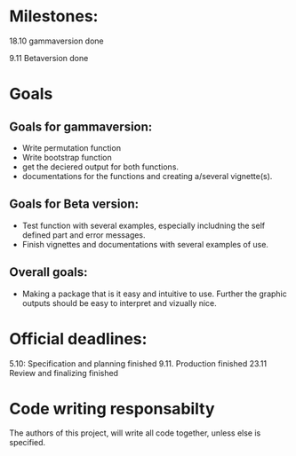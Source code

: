 
# Milestones: 
18.10 gammaversion done

9.11 Betaversion done

# Goals
## Goals for gammaversion: 
  - Write permutation function
  - Write bootstrap function
  - get the deciered output for both functions. 
  - documentations for the functions and creating a/several vignette(s). 


## Goals for Beta version: 
  - Test function with several examples, especially includning the self defined part and error messages. 
  - Finish vignettes and documentations with several examples of use. 

## Overall goals: 
  - Making a package that is it easy and intuitive to use. Further the graphic outputs should be easy to interpret and vizually nice. 

# Official deadlines: 

5.10: Specification and planning finished
9.11. Production finished
23.11 Review and finalizing finished

# Code writing responsabilty
The authors of this project, will write all code together, unless else is specified. 
